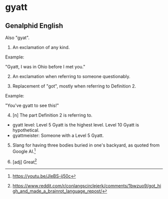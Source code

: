 # gyatt
## Genalphid English

Also "gyat".

1. An exclamation of any kind.

Example:

"Gyatt, I was in Ohio before I met you."

2. An exclamation when referring to someone questionably.

3. Replacement of "got", mostly when referring to Definition 2.

Example:

"You've gyatt to see this!"

4. [n] The part Definition 2 is referring to.

* gyatt level: Level 5 Gyatt is the highest level. Level 10 Gyatt is hypothetical.
* gyattmeister: Someone with a Level 5 Gyatt.

5. Slang for having three bodies buried in one's backyard, as quoted from Google AI.[^1]

6. [adj] Great[^2]

[^1]: <https://youtu.be/JIeBS-ij50c>
[^2]: <https://www.reddit.com/r/conlangscirclejerk/comments/1bwzuo9/got_high_and_made_a_brainrot_language_repost/>